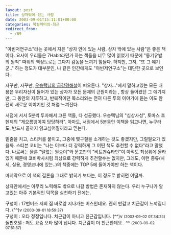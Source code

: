 ```yaml
---
layout: post
title: 상자밖에 있는 사람
date: 2003-09-01T15:11:01+00:00
categories: 북컬렉터의-최근
redirect_from:
  - /89
---
```


"아빈저연구소"라는 곳에서 지은 "상자 안에 있는 사람, 상자 밖에 있는 사람"은 좋은 책이다. 요사이 우리들은 7Habit라던가 하는 책들을 너무 많이 읽었기 때문에 "동기유발의 원칙" 따위의 책정도로는 그다지 감동을 느끼기 힘들다. 하지만, 그저, "또 그 얘기군.." 하는 정도가 대부분인, 나 같은 인간에게도 "아빈저연구소"는 대단한 곳으로 보인다.

자꾸만, 자꾸만, <a href="/170">우승택님의 금강경해설</a>이 떠오른다. "상자..."에서 말하고있는 모든 내용은 우리자신이 들어가 있는 상자가 모든 문제의 근원이라는 , 항상 들어왔던 그 얘기지만, 그 동안의 지루하고, 반복적이던 목소리와는 전혀 다른 투의 이야기에 듣는 이도 완전히 새로운 이야기인 것 처럼 느껴진다.

서점에 서서 5분씩 투자해서 고른 책들, 다 성공했다. 우승택님의 "심상사성", 토마스 호헨제의 "게으름뱅이여 당당하라". 아마도, 서점에서 5분동안 이책을 읽고나면, 누구라도, 반드시 끝까지 읽고싶어질꺼라고 믿는다.

밑줄을 치고, 스티커를 붙이고, 그중에 몇구절을 소개하는 것도 좋겠지만, 그럴필요가 있을까. 스티븐 코비는 "나는 이보다 더 강력하게 그 어떤 책도 추천할 수 없다"라고 말했다. 나로써는 물론 "털없는 원숭이"와 문고판의 "비트겐슈타인"이 아직도 최상위에 올라있기 때문에 코비박사처럼 최상으로 강력하게 추천할수는 없지만, 그래도, 이런 종류(처세, 실용, 경영코너에 있는..)의 책중에는 TOP 5에 들어가야만 하는 책이다.

마지막으로 이 책의 결론을 그대로 밝히기 보다는, 이 정도로 밝히면 어떨까.

상자안에서는 아무리 노력해도 밖으로 나갈 방법은 존재하지 않는다. 우리 누구나가 알고있는 아주 기본적인 덕목을 실천하기 전에는.
<div id=comments>
<div class=comment>
<!--- cmt:193 --->
<!--- mail: --->
<!--- parent:0 --->
구녕이 : 
17번버스 저희 집 바로앞 지나가는 버스인데요. 괜히 반갑고 치근감이 느껴집니다. (^^)v
 <small>(2003-09-01 18:59:37)</small>
</div>
<div class=comment>
<!--- cmt:194 --->
<!--- mail: --->
<!--- parent:0 --->
구녕이 : 
오타 정정입니다. 치근감이 아니고 친근감입니다. (^^)v
 <small>(2003-09-02 07:34:24)</small>
</div>
<div class=comment>
<!--- cmt:195 --->
<!--- mail: --->
<!--- parent:0 --->
돌핀호텔 : 
저도 요즘 오타 많이 냅니다.
치근감이 더 친근한데요.. ^^
 <small>(2003-09-02 07:51:37)</small>
</div>
</div>
